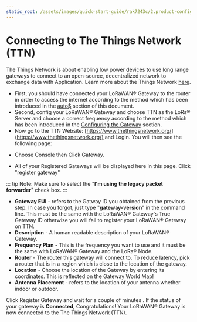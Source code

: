 ```yaml
---
static_root: /assets/images/quick-start-guide/rak7243c/2.product-configuration/4.connecting-ttn
---
```


# Connecting to The Things Network (TTN)

The Things Network is about enabling low power devices to use long range [g](https://www.thethingsnetwork.org/docs/gateways/)ateways to connect to an open-source, decentralized network to exchange data with Application. Learn more about the Things Network [here](https://www.thethingsnetwork.org/docs/).

- First, you should have connected your LoRaWAN® Gateway to the router in order to access the internet according to the method which has been introduced in the [auto\$](/rak7243c-lorawan-developer-gateway/accessing-the-internet) section of this document.
- Second, config your LoRaWAN® Gateway and choose TTN as the LoRa® Server and choose a correct frequency according to the method which has been introduced in the [Configuring the Gateway](/quick-start/rak7243-lorawan-developer-gateway/configuring-the-gateway#server-is-ttn) section.
- Now go to the TTN Website: [https://www.thethingsnetwork.org/](https://www.thethingsnetwork.org/) and Login. You will then see the following page:

<rk-img
  :src="`${$frontmatter.static_root}/1.fnb3qqtayustdujbkhmt.jpg`"
  width="100%"
  figure-number="1"
  caption="The Things Network Home Page"
/>

- Choose Console then Click Gateway.

<rk-img
  :src="`${$frontmatter.static_root}/2.yeysczfmxhmlh26j6o28.jpg`"
  width="100%"
  figure-number="2"
  caption="The Things Network Console Page"
/>

<rk-img
  :src="`${$frontmatter.static_root}/3.qkmub7m7hgn0zzoi0cnh.jpg`"
  width="100%"
  figure-number="3"
  caption="Adding a Gateway to TTN"
/>

- All of your Registered Gateways will be displayed here in this page. Click "register gateway"

<rk-img
  :src="`${$frontmatter.static_root}/4.ohve3d6gfqksz1ctk27a.jpg`"
  width="100%"
  figure-number="4"
  caption="Registering your Gateway"
/>

::: tip Note:
Make sure to select the \"**I'm using the legacy packet forwarder**\" check box.
:::

- **Gateway EUI** - refers to the Gatway ID you obtained from the previous step. In case you forgot, just type "**gateway-version**" in the command line. This must be the same with the LoRaWAN® Gateway's True Gateway ID otherwise you will fail to register your LoRaWAN® Gateway on TTN.
- **Description** - A human readable description of your LoRaWAN® Gateway.
- **Frequency Plan** - This is the frequency you want to use and it must be the same with LoRaWAN® Gateway and the LoRa® Node.
- **Router** - The router this gateway will connect to. To reduce latency, pick a router that is in a region which is close to the location of the gateway.
- **Location** - Choose the location of the Gateway by entering its coordinates. This is reflected on the Gateway World Map!
- **Antenna Placement** - refers to the location of your antenna whether indoor or outdoor.

Click Register Gateway and wait for a couple of minutes . If the status of your gateway is **Connected**, Congratulations! Your LoRaWAN® Gateway is now connected to the The Things Network (TTN).
